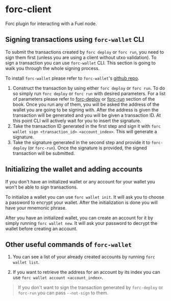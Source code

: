 # forc-client

Forc plugin for interacting with a Fuel node.

## Signing transactions using `forc-wallet` CLI

To submit the transactions created by `forc deploy` or `forc run`, you need to sign them first (unless you are using a client without utxo validation). To sign a transaction you can use `forc-wallet` CLI. This section is going to walk you through the whole signing process.

To install `forc-wallet` please refer to `forc-wallet`'s [github repo](https://github.com/FuelLabs/forc-wallet).

1. Construct the transaction by using either `forc deploy` or `forc run`. To do so simply run `forc deploy` or `forc run` with desired parameters. For a list of parameters please refer to [forc-deploy](./forc_deploy) or [forc-run](./forc_run) section of the book. Once you run any of them, you will be asked the address of the wallet you are going to be signing with. After the address is given the transaction will be generated and you will be given a transaction ID. At this point CLI will actively wait for you to insert the signature.
2. Take the transaction ID generated in the first step and sign it with `forc wallet sign <transaction_id> <account_index>`. This will generate a signature.
3. Take the signature generated in the second step and provide it to `forc-deploy` (or `forc-run`). Once the signature is provided, the signed transaction will be submitted.

## Initializing the wallet and adding accounts

If you don't have an initialized wallet or any account for your wallet you won't be able to sign transactions.

To initialize a wallet you can use `forc wallet init`. It will ask you to choose a password to encrypt your wallet. After the initialization is done you will have your mnemonic phrase.

After you have an initialized wallet, you can create an account for it by simply running `forc wallet new`. It will ask your password to decrypt the wallet before creating an account.

## Other useful commands of `forc-wallet`

1. You can see a list of your already created accounts by running `forc wallet list`.

2. If you want to retrieve the address for an account by its index you can use `forc wallet account <account_index>`.

> If you don't want to sign the transaction generated by `forc-deploy` or `forc-run` you can pass `--not-sign` to them.
